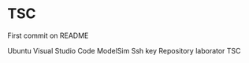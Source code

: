# TSC

First commit on README

Ubuntu
Visual Studio Code
ModelSim 
Ssh key
Repository laborator TSC
